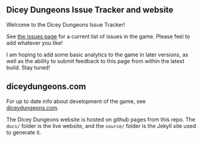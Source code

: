 ## Dicey Dungeons Issue Tracker and website

Welcome to the Dicey Dungeons Issue Tracker!

See <a href="https://github.com/TerryCavanagh/diceydungeons.com/issues">the issues page</a> for a current list of issues in the game. Please feel to add whatever you like!

I am hoping to add some basic analytics to the game in later versions, as well as the ability to submit feedback to this page from within the latest build. Stay tuned!

## diceydungeons.com

For up to date info about development of the game, see <a href="diceydungeons.com">diceydungeons.com</a>.

The Dicey Dungeons website is hosted on github pages from this repo. The `docs/` folder is the live website, and the `source/` folder is the Jekyll site used to generate it.

